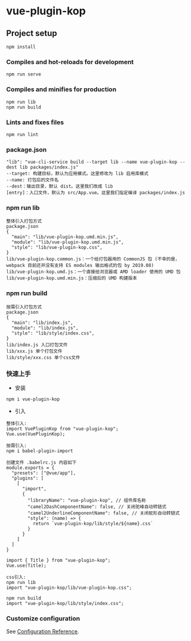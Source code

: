 # vue-plugin-kop

## Project setup
```
npm install
```

### Compiles and hot-reloads for development
```
npm run serve
```

### Compiles and minifies for production
```
npm run lib
npm run build
```

### Lints and fixes files
```
npm run lint
```

### package.json
```
"lib": "vue-cli-service build --target lib --name vue-plugin-kop --dest lib packages/index.js"
--target: 构建目标，默认为应用模式。这里修改为 lib 启用库模式
--name: 打包后的文件名
--dest：输出目录，默认 dist。这里我们改成 lib
[entry]：入口文件，默认为 src/App.vue。这里我们指定编译 packages/index.js
```

### npm run lib
```
整体引入打包方式
package.json
{
  "main": "lib/vue-plugin-kop.umd.min.js",
  "module": "lib/vue-plugin-kop.umd.min.js",
  "style": "lib/vue-plugin-kop.css",
}
lib/vue-plugin-kop.common.js：一个给打包器用的 CommonJS 包 (不幸的是，webpack 目前还并没有支持 ES modules 输出格式的包 by 2019.08)
lib/vue-plugin-kop.umd.js：一个直接给浏览器或 AMD loader 使用的 UMD 包
lib/vue-plugin-kop.umd.min.js：压缩后的 UMD 构建版本
```

### npm run build
```
按需引入打包方式
package.json
{
  "main": "lib/index.js",
  "module": "lib/index.js",
  "style": "lib/style/index.css",
}
lib/index.js 入口打包文件
lib/xxx.js 单个打包文件
lib/style/xxx.css 单个css文件
```

### 快速上手

* 安装
```
npm i vue-plugin-kop
```
* 引入
```
整体引入:
import VuePluginKop from "vue-plugin-kop";
Vue.use(VuePluginKop);

按需引入:
npm i babel-plugin-import

创建文件 .babelrc.js 内容如下
module.exports = {
  "presets": ["@vue/app"],
  "plugins": [
    [
      "import",
      {
        "libraryName": "vue-plugin-kop", // 组件库名称
        "camel2DashComponentName": false, // 关闭驼峰自动转链式
        "camel2UnderlineComponentName": false, // 关闭蛇形自动转链式
        "style": (name) => {
          return `vue-plugin-kop/lib/style/${name}.css`
        }
      }
    ]
  ]
}

import { Title } from "vue-plugin-kop";
Vue.use(Title);

css引入:
npm run lib
import "vue-plugin-kop/lib/vue-plugin-kop.css";

npm run build
import "vue-plugin-kop/lib/style/index.css";
```

### Customize configuration
See [Configuration Reference](https://cli.vuejs.org/config/).
